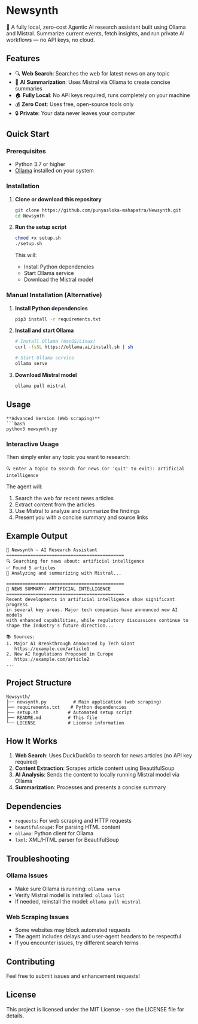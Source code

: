 # Newsynth
🧠 A fully local, zero-cost Agentic AI research assistant built using Ollama and Mistral. Summarize current events, fetch insights, and run private AI workflows — no API keys, no cloud.

## Features
- 🔍 **Web Search**: Searches the web for latest news on any topic
- 🤖 **AI Summarization**: Uses Mistral via Ollama to create concise summaries
- 🏠 **Fully Local**: No API keys required, runs completely on your machine
- 💰 **Zero Cost**: Uses free, open-source tools only
- 🔒 **Private**: Your data never leaves your computer

## Quick Start

### Prerequisites
- Python 3.7 or higher
- [Ollama](https://ollama.ai) installed on your system

### Installation

1. **Clone or download this repository**
   ```bash
   git clone https://github.com/punyasloka-mahapatra/Newsynth.git
   cd Newsynth
   ```

2. **Run the setup script**
   ```bash
   chmod +x setup.sh
   ./setup.sh
   ```

   This will:
   - Install Python dependencies
   - Start Ollama service
   - Download the Mistral model

### Manual Installation (Alternative)

1. **Install Python dependencies**
   ```bash
   pip3 install -r requirements.txt
   ```

2. **Install and start Ollama**
   ```bash
   # Install Ollama (macOS/Linux)
   curl -fsSL https://ollama.ai/install.sh | sh
   
   # Start Ollama service
   ollama serve
   ```

3. **Download Mistral model**
   ```bash
   ollama pull mistral
   ```

## Usage

```
**Advanced Version (Web scraping)**
```bash
python3 newsynth.py
```

### Interactive Usage

Then simply enter any topic you want to research:
```
🔍 Enter a topic to search for news (or 'quit' to exit): artificial intelligence
```

The agent will:
1. Search the web for recent news articles
2. Extract content from the articles
3. Use Mistral to analyze and summarize the findings
4. Present you with a concise summary and source links

## Example Output

```
🧠 Newsynth - AI Research Assistant
============================================
🔍 Searching for news about: artificial intelligence
✅ Found 5 articles
🤖 Analyzing and summarizing with Mistral...

============================================
📰 NEWS SUMMARY: ARTIFICIAL INTELLIGENCE
============================================
Recent developments in artificial intelligence show significant progress 
in several key areas. Major tech companies have announced new AI models 
with enhanced capabilities, while regulatory discussions continue to 
shape the industry's future direction...

📚 Sources:
1. Major AI Breakthrough Announced by Tech Giant
   https://example.com/article1
2. New AI Regulations Proposed in Europe
   https://example.com/article2
...
```

## Project Structure

```
Newsynth/
├── newsynth.py          # Main application (web scraping)
├── requirements.txt    # Python dependencies
├── setup.sh           # Automated setup script
├── README.md          # This file
└── LICENSE            # License information
```

## How It Works

1. **Web Search**: Uses DuckDuckGo to search for news articles (no API key required)
2. **Content Extraction**: Scrapes article content using BeautifulSoup
3. **AI Analysis**: Sends the content to locally running Mistral model via Ollama
4. **Summarization**: Processes and presents a concise summary

## Dependencies

- `requests`: For web scraping and HTTP requests
- `beautifulsoup4`: For parsing HTML content
- `ollama`: Python client for Ollama
- `lxml`: XML/HTML parser for BeautifulSoup

## Troubleshooting

### Ollama Issues
- Make sure Ollama is running: `ollama serve`
- Verify Mistral model is installed: `ollama list`
- If needed, reinstall the model: `ollama pull mistral`

### Web Scraping Issues
- Some websites may block automated requests
- The agent includes delays and user-agent headers to be respectful
- If you encounter issues, try different search terms

## Contributing

Feel free to submit issues and enhancement requests!

## License

This project is licensed under the MIT License - see the LICENSE file for details.
